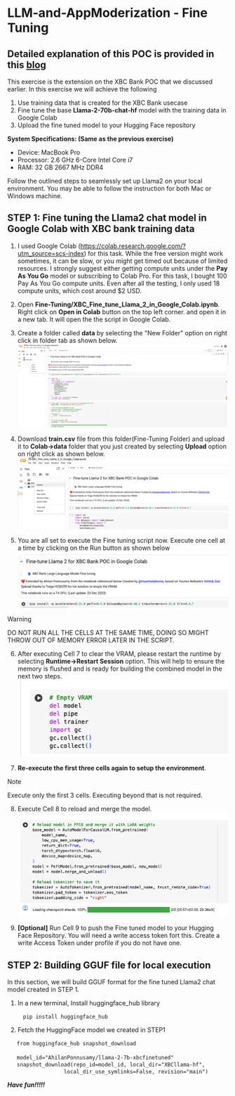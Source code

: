 # LLM-and-AppModerization - Fine Tuning

## Detailed explanation of this POC is provided in this [blog](https://medium.com/@ahilanp/part-ii-poc-beyond-the-buzz-highlighting-the-impact-of-ai-in-modernizing-application-ff0c1e8efb87) ##

This exercise is the extension on the XBC Bank POC that we discussed earlier. In this exercise we will achieve the following

1. Use training data that is created for the XBC Bank usecase
2. Fine tune the base **Llama-2-70b-chat-hf** model with the training data in Google Colab 
3. Upload the fine tuned model to your Hugging Face repository
   
**System Specifications: (Same as the previous exercise)**

- Device: MacBook Pro
- Processor: 2.6 GHz 6-Core Intel Core i7
- RAM: 32 GB 2667 MHz DDR4

Follow the outlined steps to seamlessly set up Llama2 on your local environment. You may be able to follow the instruction for both Mac or Windows machine.

## STEP 1: Fine tuning the Llama2 chat model in Google Colab with XBC bank training data

1. I used Google Colab (https://colab.research.google.com/?utm_source=scs-index) for this task. While the free version might work sometimes, it can be slow, or you might get timed out because of limited resources. I strongly suggest either getting compute units under the **Pay As You Go** model or subscribing to Colab Pro. For this task, I bought 100 Pay As You Go compute units. Even after all the testing, I only used 18 compute units, which cost around $2 USD.

2. Open **Fine-Tuning/XBC_Fine_tune_Llama_2_in_Google_Colab.ipynb**. Right click on **Open in Colab** button on the top left corner. and open it in a new tab. It will open the the script in Google Colab. 

3. Create a folder called **data** by selecting the "New Folder" option on right click in folder tab as shown below.
   ![Colab UI](../images/colab.png)

4. Download **train.csv** file from this folder(Fine-Tuning Folder) and upload it to **Colab->data** folder that you just created by selecting **Upload** option on right click as shown below.
   ![Colab UI](../images/colab-trainingfile.png)


5. You are all set to execute the Fine tuning script now. Execute one cell at a time by clicking on the Run button as shown below
   ![Colab UI](../images/Colab-runscript.png)

 >[!WARNING]
 >DO NOT RUN ALL THE CELLS AT THE SAME TIME, DOING SO MIGHT THROW OUT OF MEMORY ERROR LATER IN THE SCRIPT.

6. After executing Cell 7 to clear the VRAM, please restart the runtime by selecting **Runtime->Restart Session** option. This will help to ensure the memory is flushed and is ready for building the combined model in the next two steps.
   ![Colab UI](../images/colab-clearRAM.png)

7. **Re-execute the first three cells again to setup the environment**. 
 >[!NOTE]
 >Execute only the first 3 cells. Executing beyond that is not required.
   
8. Execute Cell 8 to reload and merge the model.
   ![Colab UI](../images/colab-buildmodel.png) 

9. **[Optional]** Run Cell 9 to push the Fine tuned model to your Hugging Face Repository. You will need a write access token fort this. Create a write Access Token under profile if you do not have one.

## STEP 2: Building GGUF file for local execution 

In this section, we will build GGUF format for the fine tuned Llama2 chat model created in STEP 1.

1.  In a new terminal, Install huggingface_hub library
   
```
     pip install huggingface_hub
```

2. Fetch the HuggingFace model we created in STEP1

```
   from huggingface_hub snapshot_download
   
   model_id="AhilanPonnusamy/llama-2-7b-xbcfinetuned"
   snapshot_download(repo_id=model_id, local_dir="XBCllama-hf",
                  local_dir_use_symlinks=False, revision="main")
```
***Have fun!!!!!***

